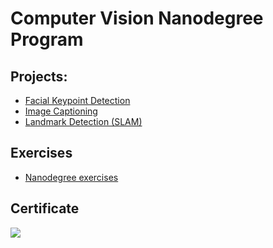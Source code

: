 # Computer Vision Nanodegree Program

## Projects:
 - [Facial Keypoint Detection](https://github.com/Andrewzh112/Udacity-Computer-Vision-Nanodegree/tree/master/Facial%20Keypoint%20Detection)</br>
 - [Image Captioning](https://github.com/Andrewzh112/Udacity-Computer-Vision-Nanodegree/tree/master/Image%20Captioning)</br>
 - [Landmark Detection (SLAM)](https://github.com/Andrewzh112/Udacity-Computer-Vision-Nanodegree/tree/master/Landmark%20Detection)</br>

## Exercises
 - [Nanodegree exercises](https://github.com/Andrewzh112/Udacity-Computer-Vision-Nanodegree/tree/master/Exercises)

## Certificate
![](https://s3-us-west-2.amazonaws.com/udacity-printer/production/certificates/f61ccfaa-b23b-4a99-ba60-aea0d12b2c74.svg)